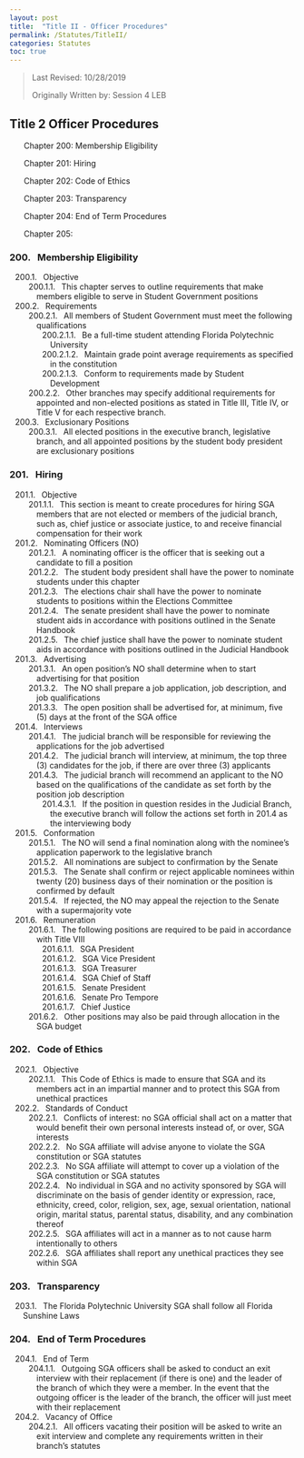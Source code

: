 ```yaml
---
layout: post
title:  "Title II - Officer Procedures"
permalink: /Statutes/TitleII/
categories: Statutes
toc: true
---
```


> Last Revised: 10/28/2019
>
> Originally Written by: Session 4 LEB

## Title 2 Officer Procedures

<p style="margin-left:5%">Chapter 200: Membership Eligibility</p>
<p style="margin-left:5%">Chapter 201: Hiring</p>
<p style="margin-left:5%">Chapter 202: Code of Ethics</p>
<p style="margin-left:5%">Chapter 203: Transparency</p>
<p style="margin-left:5%">Chapter 204: End of Term Procedures</p>
<p style="margin-left:5%">Chapter 205:</p>

<style>
	#legal-list { 
		counter-reset: section 200; 
		counter-increment: section -1;
	}
	#legal-list h3:before { 
		content: counter(section) ". ";
		counter-increment: section;
		margin: 0 0.5em 0 0;
	}
	#legal-list ol {
		counter-reset: clause;
		list-style: none outside none;
		text-indent: -1em;
	}
	#legal-list ol li { counter-increment: clause; }
	#legal-list ol li:before {
		content: counter(section) "." counters(clause, ".") ". ";
		margin: 0 0.5em 0 0;
	}
</style>

<html>
<body id="legal-list">
    <h3>Membership Eligibility</h3>
    <ol>
    	<li>Objective
    		<ol>
    			<li>This chapter serves to outline requirements that make members eligible to serve in Student Government positions</li>
    		</ol>
    	</li>
    	<li>Requirements
    		<ol>
    			<li>All members of Student Government must meet the following qualifications
    				<ol>
    					<li>Be a full-time student attending Florida Polytechnic University</li>
    					<li>Maintain grade point average requirements as specified in the constitution</li>
    					<li>Conform to requirements made by Student Development</li>
    				</ol>
    			</li>
    			<li>Other branches may specify additional requirements for appointed and non-elected positions as stated in Title III, Title IV, or Title V for each respective branch.</li>
    		</ol>
    	</li>
    	<li>Exclusionary Positions
    		<ol>
    			<li>All elected positions in the executive branch, legislative branch, and all appointed positions by the student body president are exclusionary positions</li>
    		</ol>
    	</li>
    </ol>
    <h3>Hiring</h3>
    <ol>
    	<li>Objective
    		<ol>
    			<li>This section is meant to create procedures for hiring SGA members that are not elected or members of the judicial branch, such as, chief justice or associate justice, to and receive financial compensation for their work</li>
    		</ol>
    	</li>
    	<li>Nominating Officers (NO)
    		<ol>
    			<li>A nominating officer is the officer that is seeking out a candidate to fill a position</li>
    			<li>The student body president shall have the power to nominate students under this chapter</li>
    			<li>The elections chair shall have the power to nominate students to positions within the Elections Committee</li>
    			<li>The senate president shall have the power to nominate student aids in accordance with positions outlined in the Senate Handbook</li>
    			<li>The chief justice shall have the power to nominate student aids in accordance with positions outlined in the Judicial Handbook</li>
    		</ol>
    	</li>
    	<li>Advertising
    		<ol>
    			<li>An open position’s NO shall determine when to start advertising for that position</li>
    			<li>The NO shall prepare a job application, job description, and job qualifications</li>
    			<li>The open position shall be advertised for, at minimum, five (5) days at the front of the SGA office</li>
    		</ol>
    	</li>
    	<li>Interviews
    		<ol>
    			<li>The judicial branch will be responsible for reviewing the applications for the job advertised</li>
    			<li>The judicial branch will interview, at minimum, the top three (3) candidates for the job, if there are over three (3) applicants</li>
    			<li>The judicial branch will recommend an applicant to the NO based on the qualifications of the candidate as set forth by the position job description
    				<ol>
    					<li>If the position in question resides in the Judicial Branch, the executive branch will follow the actions set forth in 201.4 as the interviewing body</li>
    				</ol>
    			</li>
    		</ol>
    	</li>
    	<li>Conformation
    		<ol>
    			<li>The NO will send a final nomination along with the nominee’s application paperwork to the legislative branch</li>
    			<li>All nominations are subject to confirmation by the Senate</li>
    			<li>The Senate shall confirm or reject applicable nominees within twenty (20) business days of their nomination or the position is confirmed by default</li>
    			<li>If rejected, the NO may appeal the rejection to the Senate with a supermajority vote</li>
    		</ol>
    	</li>
    	<li>Remuneration
    		<ol>
    			<li>The following positions are required to be paid in accordance with Title VIII
    				<ol>
    					<li>SGA President</li>
    					<li>SGA Vice President</li>
    					<li>SGA Treasurer</li>
    					<li>SGA Chief of Staff</li>
    					<li>Senate President</li>
    					<li>Senate Pro Tempore</li>
    					<li>Chief Justice</li>
    				</ol>
    			</li>
    			<li>Other positions may also be paid through allocation in the SGA budget</li>
    		</ol>
    	</li>
    </ol>
    <h3>Code of Ethics</h3>
    <ol>
    	<li>Objective
    		<ol>
    			<li>This Code of Ethics is made to ensure that SGA and its members act in an impartial manner and to protect this SGA from unethical practices</li>
    		</ol>
    	</li>
    	<li>Standards of Conduct
    		<ol>
    			<li>Conflicts of interest: no SGA official shall act on a matter that would benefit their own personal interests instead of, or over, SGA interests</li>
    			<li>No SGA affiliate will advise anyone to violate the SGA constitution or SGA statutes</li>
    			<li>No SGA affiliate will attempt to cover up a violation of the SGA constitution or SGA statutes</li>
    			<li>No individual in SGA and no activity sponsored by SGA will discriminate on the basis of gender identity or expression, race, ethnicity, creed, color, religion, sex, age, sexual orientation, national origin, marital status, parental status, disability, and any combination thereof</li>
    			<li>SGA affiliates will act in a manner as to not cause harm intentionally to others</li>
    			<li>SGA affiliates shall report any unethical practices they see within SGA</li>
    		</ol>
    	</li>
    </ol>
    <h3>Transparency</h3>
    <ol>
    	<li>The Florida Polytechnic University SGA shall follow all Florida Sunshine Laws</li>
    </ol>
    <h3>End of Term Procedures</h3>
    <ol>
    	<li>End of Term
    		<ol>
    			<li>Outgoing SGA officers shall be asked to conduct an exit interview with their replacement (if there is one) and the leader of the branch of which they were a member. In the event that the outgoing officer is the leader of the branch, the officer will just meet with their replacement</li>
    		</ol>
    	</li>
    	<li>Vacancy of Office
    		<ol>
    			<li>All officers vacating their position will be asked to write an exit interview and complete any requirements written in their branch’s statutes</li>
    		</ol>
    	</li>
    </ol>
</body>
</html>